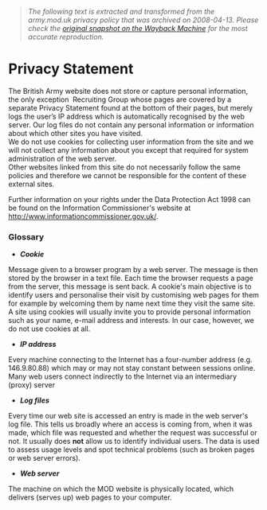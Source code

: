 > *The following text is extracted and transformed from the army.mod.uk privacy policy that was archived on 2008-04-13. Please check the [original snapshot on the Wayback Machine](https://web.archive.org/web/20080413133822id_/http%3A//www.army.mod.uk/privacy.htm) for the most accurate reproduction.*

# Privacy Statement

The British Army website does not store or capture personal information, the only exception  Recruiting Group whose pages are covered by a separate Privacy Statement found at the bottom of their pages, but merely logs the user’s IP address which is automatically recognised by the web server. Our log files do not contain any personal information or information about which other sites you have visited.  
We do not use cookies for collecting user information from the site and we will not collect any information about you except that required for system administration of the web server.   
Other websites linked from this site do not necessarily follow the same policies and therefore we cannot be responsible for the content of these external sites.

Further information on your rights under the Data Protection Act 1998 can be found on the Information Commissioner's website at <http://www.informationcommissioner.gov.uk/>. 

### Glossary

  * **_Cookie_**



Message given to a browser program by a web server. The message is then stored by the browser in a text file. Each time the browser requests a page from the server, this message is sent back. A cookie's main objective is to identify users and personalise their visit by customising web pages for them for example by welcoming them by name next time they visit the same site. A site using cookies will usually invite you to provide personal information such as your name, e-mail address and interests. In our case, however, we do not use cookies at all.

  * **_IP address_**



Every machine connecting to the Internet has a four-number address (e.g. 146.9.80.88) which may or may not stay constant between sessions online. Many web users connect indirectly to the Internet via an intermediary (proxy) server

  * **_Log files_**



Every time our web site is accessed an entry is made in the web server's log file. This tells us broadly where an access is coming from, when it was made, which file was requested and whether the request was successful or not. It usually does **not** allow us to identify individual users. The data is used to assess usage levels and spot technical problems (such as broken pages or web server errors).

  * **_Web server_**

The machine on which the MOD website is physically located, which delivers (serves up) web pages to your computer. 

